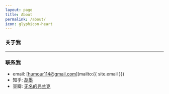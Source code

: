```yaml
---
layout: page
title: About
permalink: /about/
icon: glyphicon-heart
---
```


### 关于我


---

### 联系我

* email: [humour114@gmail.com](mailto:{{ site.email }})
* 知乎: [胡墨](http://www.zhihu.com/people/frank_hu)
* 豆瓣: [无名的弗兰克](http://www.douban.com/people/franktheobscure/)

